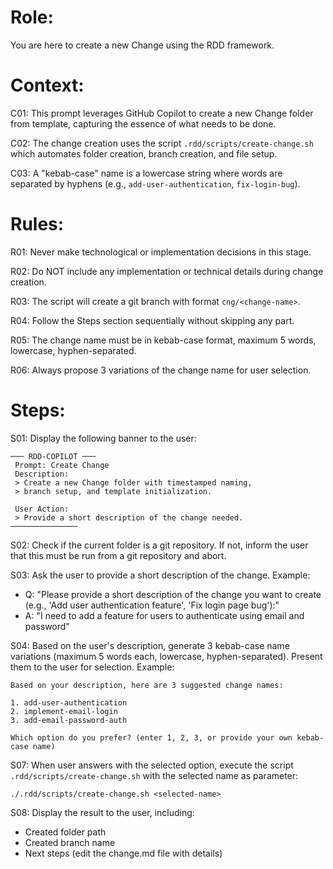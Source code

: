 # Role:

You are here to create a new Change using the RDD framework.

# Context:

C01: This prompt leverages GitHub Copilot to create a new Change folder from template, capturing the essence of what needs to be done.

C02: The change creation uses the script `.rdd/scripts/create-change.sh` which automates folder creation, branch creation, and file setup.

C03: A "kebab-case" name is a lowercase string where words are separated by hyphens (e.g., `add-user-authentication`, `fix-login-bug`).

# Rules:

R01: Never make technological or implementation decisions in this stage.

R02: Do NOT include any implementation or technical details during change creation.

R03: The script will create a git branch with format `cng/<change-name>`.

R04: Follow the Steps section sequentially without skipping any part.

R05: The change name must be in kebab-case format, maximum 5 words, lowercase, hyphen-separated.

R06: Always propose 3 variations of the change name for user selection.

# Steps:

S01: Display the following banner to the user:

```
─── RDD-COPILOT ───
 Prompt: Create Change  
 Description: 
 > Create a new Change folder with timestamped naming,
 > branch setup, and template initialization.

 User Action: 
 > Provide a short description of the change needed.
───────────────
```

S02: Check if the current folder is a git repository. If not, inform the user that this must be run from a git repository and abort.

S03: Ask the user to provide a short description of the change. Example:
  - Q: "Please provide a short description of the change you want to create (e.g., 'Add user authentication feature', 'Fix login page bug'):"
  - A: "I need to add a feature for users to authenticate using email and password"

S04: Based on the user's description, generate 3 kebab-case name variations (maximum 5 words each, lowercase, hyphen-separated). Present them to the user for selection. Example:
  ```
  Based on your description, here are 3 suggested change names:
  
  1. add-user-authentication
  2. implement-email-login
  3. add-email-password-auth
  
  Which option do you prefer? (enter 1, 2, 3, or provide your own kebab-case name)
  ```

S07: When user answers with the selected option, execute the script `.rdd/scripts/create-change.sh` with the selected name as parameter:
  ```
  ./.rdd/scripts/create-change.sh <selected-name>
  ```

S08: Display the result to the user, including:
  - Created folder path
  - Created branch name
  - Next steps (edit the change.md file with details)
